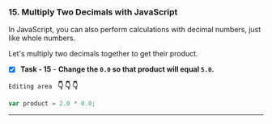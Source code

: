 
### 15. Multiply Two Decimals with JavaScript
In JavaScript, you can also perform calculations with decimal numbers, just like whole numbers.

Let's multiply two decimals together to get their product.

- [x] **Task - 15**  - **Change the `0.0` so that product will equal `5.0`.**

``Editing area `` **:point_down: :point_down: :point_down:**

```js
var product = 2.0 * 0.0;
```

*************************************************************************************